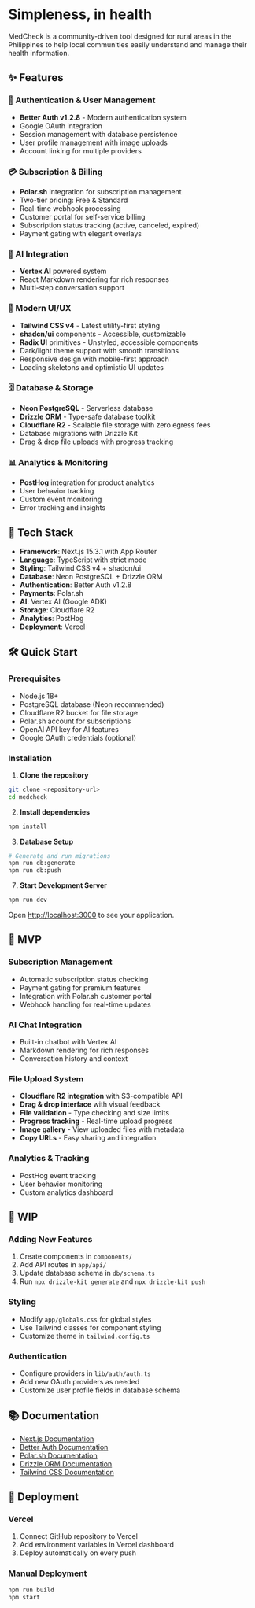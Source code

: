 # Simpleness, in health

MedCheck is a community-driven tool designed for rural areas in the Philippines to help local communities easily understand and manage their health information.

## ✨ Features

### 🔐 Authentication & User Management
- **Better Auth v1.2.8** - Modern authentication system
- Google OAuth integration
- Session management with database persistence
- User profile management with image uploads
- Account linking for multiple providers

### 💳 Subscription & Billing
- **Polar.sh** integration for subscription management
- Two-tier pricing: Free & Standard
- Real-time webhook processing
- Customer portal for self-service billing
- Subscription status tracking (active, canceled, expired)
- Payment gating with elegant overlays

### 🤖 AI Integration
- **Vertex AI** powered system
- React Markdown rendering for rich responses
- Multi-step conversation support

### 🎨 Modern UI/UX
- **Tailwind CSS v4** - Latest utility-first styling
- **shadcn/ui** components - Accessible, customizable
- **Radix UI** primitives - Unstyled, accessible components
- Dark/light theme support with smooth transitions
- Responsive design with mobile-first approach
- Loading skeletons and optimistic UI updates

### 🗄️ Database & Storage
- **Neon PostgreSQL** - Serverless database
- **Drizzle ORM** - Type-safe database toolkit
- **Cloudflare R2** - Scalable file storage with zero egress fees
- Database migrations with Drizzle Kit
- Drag & drop file uploads with progress tracking

### 📊 Analytics & Monitoring
- **PostHog** integration for product analytics
- User behavior tracking
- Custom event monitoring
- Error tracking and insights

## 🚀 Tech Stack

- **Framework**: Next.js 15.3.1 with App Router
- **Language**: TypeScript with strict mode
- **Styling**: Tailwind CSS v4 + shadcn/ui
- **Database**: Neon PostgreSQL + Drizzle ORM
- **Authentication**: Better Auth v1.2.8
- **Payments**: Polar.sh
- **AI**: Vertex AI (Google ADK)
- **Storage**: Cloudflare R2
- **Analytics**: PostHog
- **Deployment**: Vercel

## 🛠️ Quick Start

### Prerequisites
- Node.js 18+
- PostgreSQL database (Neon recommended)
- Cloudflare R2 bucket for file storage
- Polar.sh account for subscriptions
- OpenAI API key for AI features
- Google OAuth credentials (optional)

### Installation

1. **Clone the repository**
```bash
git clone <repository-url>
cd medcheck
```

2. **Install dependencies**
```bash
npm install
```

3. **Database Setup**
```bash
# Generate and run migrations
npm run db:generate
npm run db:push
```

7. **Start Development Server**
```bash
npm run dev
```

Open [http://localhost:3000](http://localhost:3000) to see your application.

## 🎯 MVP

### Subscription Management
- Automatic subscription status checking
- Payment gating for premium features
- Integration with Polar.sh customer portal
- Webhook handling for real-time updates

### AI Chat Integration
- Built-in chatbot with Vertex AI
- Markdown rendering for rich responses
- Conversation history and context

### File Upload System
- **Cloudflare R2 integration** with S3-compatible API
- **Drag & drop interface** with visual feedback
- **File validation** - Type checking and size limits
- **Progress tracking** - Real-time upload progress
- **Image gallery** - View uploaded files with metadata
- **Copy URLs** - Easy sharing and integration

### Analytics & Tracking
- PostHog event tracking
- User behavior monitoring
- Custom analytics dashboard

## 🔧 WIP

### Adding New Features
1. Create components in `components/`
2. Add API routes in `app/api/`
3. Update database schema in `db/schema.ts`
4. Run `npx drizzle-kit generate` and `npx drizzle-kit push`

### Styling
- Modify `app/globals.css` for global styles
- Use Tailwind classes for component styling
- Customize theme in `tailwind.config.ts`

### Authentication
- Configure providers in `lib/auth/auth.ts`
- Add new OAuth providers as needed
- Customize user profile fields in database schema

## 📚 Documentation

- [Next.js Documentation](https://nextjs.org/docs)
- [Better Auth Documentation](https://better-auth.com)
- [Polar.sh Documentation](https://docs.polar.sh)
- [Drizzle ORM Documentation](https://orm.drizzle.team)
- [Tailwind CSS Documentation](https://tailwindcss.com/docs)

## 🚀 Deployment

### Vercel
1. Connect GitHub repository to Vercel
2. Add environment variables in Vercel dashboard
3. Deploy automatically on every push

### Manual Deployment
```bash
npm run build
npm start
```

